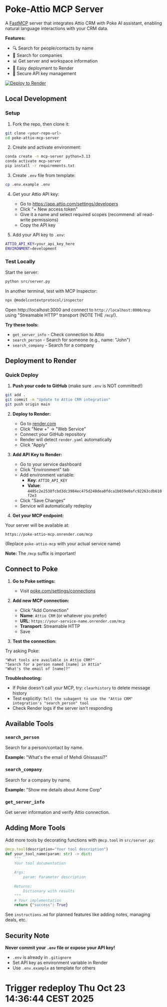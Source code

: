 # Poke-Attio MCP Server

A [FastMCP](https://github.com/jlowin/fastmcp) server that integrates Attio CRM with Poke AI assistant, enabling natural language interactions with your CRM data.

**Features:**
- 🔍 Search for people/contacts by name
- 🏢 Search for companies
- 📊 Get server and workspace information
- 🚀 Easy deployment to Render
- 🔐 Secure API key management

[![Deploy to Render](https://render.com/images/deploy-to-render-button.svg)](https://render.com/deploy?repo=https://github.com/fiehtle/poke-mcp-server-template)

## Local Development

### Setup

1. Fork the repo, then clone it:

```bash
git clone <your-repo-url>
cd poke-attio-mcp-server
```

2. Create and activate environment:

```bash
conda create -n mcp-server python=3.13
conda activate mcp-server
pip install -r requirements.txt
```

3. Create `.env` file from template:

```bash
cp .env.example .env
```

4. Get your Attio API key:
   - Go to https://app.attio.com/settings/developers
   - Click "+ New access token"
   - Give it a name and select required scopes (recommend: all read-write permissions)
   - Copy the API key

5. Add your API key to `.env`:

```bash
ATTIO_API_KEY=your_api_key_here
ENVIRONMENT=development
```

### Test Locally

Start the server:

```bash
python src/server.py
```

In another terminal, test with MCP Inspector:

```bash
npx @modelcontextprotocol/inspector
```

Open http://localhost:3000 and connect to `http://localhost:8000/mcp` using "Streamable HTTP" transport (NOTE THE `/mcp`!).

**Try these tools:**
- `get_server_info` - Check connection to Attio
- `search_person` - Search for someone (e.g., name: "John")
- `search_company` - Search for a company

## Deployment to Render

### Quick Deploy

1. **Push your code to GitHub** (make sure `.env` is NOT committed!)

```bash
git add .
git commit -m "Update to Attio CRM integration"
git push origin main
```

2. **Deploy to Render:**
   - Go to [render.com](https://render.com)
   - Click "New +" → "Web Service"
   - Connect your GitHub repository
   - Render will detect `render.yaml` automatically
   - Click "Apply"

3. **Add API Key to Render:**
   - Go to your service dashboard
   - Click "Environment" tab
   - Add environment variable:
     - **Key**: `ATTIO_API_KEY`
     - **Value**: `4405c2e2538fcbd3dc3984ec475d240dea0fdca1b659e0afc92263cdb610f2e3`
   - Click "Save Changes"
   - Service will automatically redeploy

4. **Get your MCP endpoint:**

Your server will be available at:
```
https://poke-attio-mcp.onrender.com/mcp
```
(Replace `poke-attio-mcp` with your actual service name)

**Note:** The `/mcp` suffix is important!

## Connect to Poke

1. **Go to Poke settings:**
   - Visit [poke.com/settings/connections](https://poke.com/settings/connections)
   
2. **Add new MCP connection:**
   - Click "Add Connection"
   - **Name**: `Attio CRM` (or whatever you prefer)
   - **URL**: `https://your-service-name.onrender.com/mcp`
   - **Transport**: Streamable HTTP
   - Save

3. **Test the connection:**

Try asking Poke:
```
"What tools are available in Attio CRM?"
"Search for a person named [name] in Attio"
"What's the email of [name]?"
```

**Troubleshooting:**
- If Poke doesn't call your MCP, try: `clearhistory` to delete message history
- Test explicitly: `Tell the subagent to use the "Attio CRM" integration's "search_person" tool`
- Check Render logs if the server isn't responding


## Available Tools

### `search_person`
Search for a person/contact by name.

**Example:** "What's the email of Mehdi Ghissassi?"

### `search_company`
Search for a company by name.

**Example:** "Show me details about Acme Corp"

### `get_server_info`
Get server information and verify Attio connection.

## Adding More Tools

Add more tools by decorating functions with `@mcp.tool` in `src/server.py`:

```python
@mcp.tool(description="Your tool description")
def your_tool_name(param: str) -> dict:
    """
    Your tool documentation
    
    Args:
        param: Parameter description
    
    Returns:
        Dictionary with results
    """
    # Your implementation
    return {"success": True}
```

See `instructions.md` for planned features like adding notes, managing deals, etc.

## Security Note

**Never commit your `.env` file or expose your API key!**
- `.env` is already in `.gitignore`
- Set API key as environment variable in Render
- Use `.env.example` as template for others
# Trigger redeploy Thu Oct 23 14:36:44 CEST 2025
